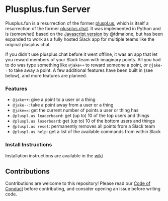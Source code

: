 # Plusplus.fun Server

Plusplus.fun is a resurrection of the former [pluspl.us](http://pluspl.us), which is itself a resurrection of the former [plusplus.chat](http://plusplus.chat). It was implemented in Python and
is (somewhat) based on the [Javascript version](https://github.com/tdmalone/working-plusplus/) by @tdmalone, but has
been expanded to work as a fully hosted Slack app for multiple teams like the original plusplus.chat.

If you didn't use plusplus.chat before it went offline, it was an app that let you reward members of your Slack team
with imaginary points. All you had to do was type something like `@jake++` to reward someone a point, or `@jake--`
to take away a point. A few additional features have been built in (see below), and more features are planned.


### Features

- `@jake++`: give a point to a user or a thing
- `@jake--`: take a point away from a user or a thing
- `@jake==`: get the current number of points a user or thing has
- `@pluspl.us leaderboard`: get (up to) 10 of the top users and things
- `@pluspl.us loserboard`: get (up to) 10 of the bottom users and things
- `@pluspl.us reset`: permanently removes all points from a Slack team
- `@pluspl.us help`: get a list of the available commands from within Slack

### Install Instructions

Installation instructions are available in the [wiki](https://github.com/SubparLabs/pluspl.us/wiki/Installation)

## Contributions

Contributions are welcome to this repository! Please read our [Code of Conduct](/CODE_OF_CONDUCT.md) before contributing, and
consider opening an issue before writing code.

